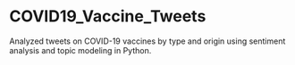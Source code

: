 # COVID19_Vaccine_Tweets
Analyzed tweets on COVID-19 vaccines by type and origin using sentiment analysis and topic modeling in Python.

